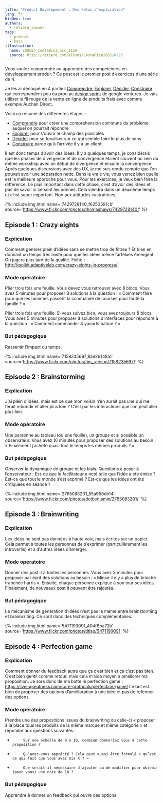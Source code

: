 ```yaml
---
title: "Product Developement : Des katas d'exploration"
lang: fr
hidden: true
authors:
  - retiere_samuel
tags:
  - product
  - kata
illustration:
  name: 200504_CostaRica_dsc_1129
  source: http://retiere.com/albums/CostaRica2005/#725
---
```

Vous voulez comprendre ou apprendre des compétences en développement produit ? Ce post est le premier post d’exercices d’une série de 4.

Je les ai découpé en 4 parties [Comprendre], [Explorer], [Décider], [Construire] qui correspondent peu ou prou au [design sprint] de google ventures. Je vais utiliser le fil rouge de la vente en ligne de produits frais avec comme exemple Auchan Direct.

Voici un résumé des différentes étapes :

- [Comprendre] pour créer une compréhension commune du problème auquel on pourrait répondre
- [Explorer] pour s’ouvrir le champ des possibles
- [Décider] pour se focaliser sur ce qui semble faire le plus de sens
- [Construire] parce qu’à l’arrivée il y a un client.


Il est donc temps d’avoir des idées. Il y a quelques temps, je considérais que les phases de divergence et de convergence étaient souvent au sein du même workshop avec un début de divergence et ensuite la convergence. Après quelques discussions avec des UX, je me suis rendu compte que l’on pouvait avoir une séparation nette. Dans la vraie vie, vous verrez bien quelle est la meilleure approche pour vous. Pour les exercices, je veux bien faire la différence. Le plus important dans cette phase, c’est d’avoir des idées et pas de savoir si ce sont les bonnes. Cela viendra dans un deuxième temps et c’est super important. Non aux attitudes castratrices.  

{% include img.html
    name='7429728140_f6253591cb'
    source='https://www.flickr.com/photos/thomashawk/7429728140/'
%}

## Episode 1 : Crazy eights

### Explication

Comment générer plein d’idées sans se mettre trop de filtres ? Et bien en donnant un temps très limité pour que les idées même farfelues émergent. On jugera plus tard de la qualité. Fiche : http://toolkit.adaptivelab.com/crazy-eights-in-progress/

### Mode opératoire

Plier trois fois une feuille. Vous devez vous  retrouver avec 8 blocs.
Vous avez 5 minutes pour proposer 8 solutions à la question : « Comment faire pour que les hommes passent la commande de courses pour toute la famille ? ».

Plier trois fois une feuille. Si vous suivez bien, vous avez toujours 8 blocs.
Vous avez 5 minutes pour proposer 8 solutions d’interfaces pour répondre à la question : « Comment commander 4 yaourts nature ? »

### But pédagogique

Ressentir l’impact du temps.


{% include img.html
    name='7159235697_8a626148a1'
    source='https://www.flickr.com/photos/tim_ranson/7159235697/'
%}

## Episode 2 : Brainstorming

### Explication

J’ai plein d’idées, mais est ce que mon voisin n’en aurait pas une qui me ferait rebondir et aller plus loin ? C’est par les interactions que l’on peut aller plus loin.

### Mode opératoire

Une personne au tableau (ou une feuille), un groupe et si possible un observateur. Vous avez 10 minutes pour proposer des solutions au besoin : « Finalement j’achète quasi tout le temps les mêmes produits ? »

### But pédagogique

Observer la dynamique de groupe et les biais. Questions à poser à l’observateur : Est-ce que le facilitateur a noté telle que l’idée a été émise ? Est-ce que tout le monde s’est exprimé ? Est-ce que les idées ont été critiquées en séance ?


{% include img.html
    name='2765083201_55a958db14'
    source='https://www.flickr.com/photos/dotbenjamin/2765083201/'
%}


## Episode 3 : Brainwriting

### Explication

Les idées ne sont pas données à haute voix, mais écrites sur un papier. Cela permet à toutes les personnes de s’exprimer (particulièrement les introvertis) et à d’autres idées d’émerger.

### Mode opératoire

Donner des post it à toutes les personnes. Vous avez 3 minutes pour proposer par écrit des solutions au besoin : « Mince il n’y a plus de brioche tranchée harris ».  Ensuite, chaque personne explique à son tour ses idées. Finalement, de nouveaux post it peuvent être rajoutés.

### But pédagogique

Le mécanisme de génération d’idées n’est pas le même entre brainstorming et brainwriting. Ce sont donc des techniques complémentaires.


{% include img.html
    name='5471190091_404f6ba72b'
    source='https://www.flickr.com/photos/titlap/5471190091'
%}

## Episode 4 : Perfection game

### Explication

Comment donner du feedback autre que ça c’est bien et ça c’est pas bien. C’est bien gentil comme retour, mais cela m’aide moyen à améliorer ma proposition. Je sors donc de ma botte le perfection game : https://liveingreatness.com/core-protocols/perfection-game/ Le but est bien de proposer des options d’amélioration à une idée et pas de refermer des options.

### Mode opératoire

Prendre une des propositions issues du brainwriting ou celle-ci « proposer à la place tous les produits de la même marque et même catégorie » et répondre aux questions suivantes :
-          Sur une échelle de 0 à 10, combien donneriez vous à cette proposition ?
-          Qu’avez-vous apprécié ? Cela peut aussi être formulé « qu’est ce qui fait que vous avez mis X ? »
-          Que serait-il nécessaire d’ajouter ou de modifier pour obtenir (pour vous) une note de 10 ?

### But pédagogique

Apprendre à donner un feedback qui ouvre des options.


[design sprint]: https://library.gv.com/the-product-design-sprint-understand-day-1-e164f76e69cf#.6nykd8v0s
[Comprendre]: /articles/2016/11/24/katastrophe_1_share.html
[Explorer]: /articles/2016/11/24/katastrophe_2_diverge.html
[Décider]: /articles/2016/11/24/katastrophe_3_converge.html
[Construire]: /articles/2016/11/24/katastrophe_4_build.html
